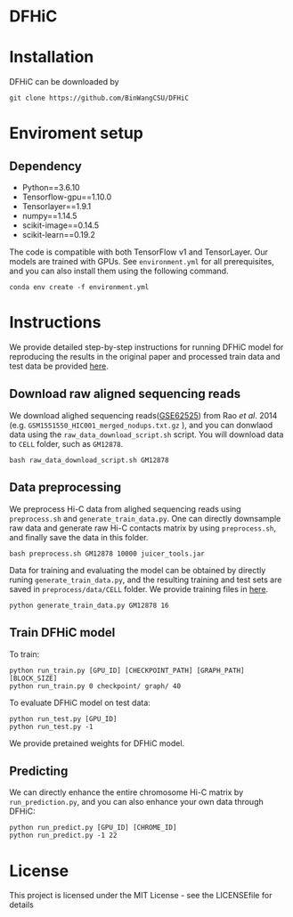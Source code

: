 # DFHiC

# Installation
DFHiC can be downloaded by
```shell
git clone https://github.com/BinWangCSU/DFHiC
```

# Enviroment setup
## Dependency 
- Python==3.6.10
- Tensorflow-gpu==1.10.0
- Tensorlayer==1.9.1
- numpy==1.14.5
- scikit-image==0.14.5
- scikit-learn==0.19.2

The code is compatible with both TensorFlow v1 and TensorLayer. Our models are trained with GPUs. 
See `environment.yml` for all prerequisites, and you can also install them using the following command.

```shell
conda env create -f environment.yml
```

# Instructions
We provide detailed step-by-step instructions for running DFHiC model for reproducing the results in the original paper and processed train data and test data be provided [here](https://drive.google.com/drive/folders/12EQWb1OEsA16wRmXv_cxPLv1FIkEyAGh).
##  Download raw aligned sequencing reads

We download alighed sequencing reads([GSE62525](https://www.ncbi.nlm.nih.gov/geo/query/acc.cgi?acc=GSE63525)) from Rao *et al*. 2014 (e.g. ```GSM1551550_HIC001_merged_nodups.txt.gz``` ), and you can donwlaod data using the `raw_data_download_script.sh` script. You will download data to `CELL` folder, such as `GM12878`.
```shell
bash raw_data_download_script.sh GM12878 
```

## Data preprocessing

We preprocess Hi-C data from alighed sequencing reads using `preprocess.sh` and `generate_train_data.py`. One can directly downsample raw data and generate raw Hi-C contacts matrix by using `preprocess.sh`, and finally save the data in this folder.
```shell
bash preprocess.sh GM12878 10000 juicer_tools.jar 
```
Data for training and evaluating the model can be obtained by directly runing `generate_train_data.py`, and the resulting training and test sets are saved in `preprocess/data/CELL` folder. We provide training files in [here](https://drive.google.com/drive/folders/12EQWb1OEsA16wRmXv_cxPLv1FIkEyAGh).
```shell
python generate_train_data.py GM12878 16
```

## Train DFHiC model
To train:
```shell
python run_train.py [GPU_ID] [CHECKPOINT_PATH] [GRAPH_PATH] [BLOCK_SIZE]
python run_train.py 0 checkpoint/ graph/ 40
```

To evaluate DFHiC model on test data:
```shell
python run_test.py [GPU_ID]
python run_test.py -1
```
We provide pretained weights for DFHiC model.

## Predicting
We can directly enhance the entire chromosome Hi-C matrix by `run_prediction.py`, and you can also enhance your own data through DFHiC:
```shell
python run_predict.py [GPU_ID] [CHROME_ID]
python run_predict.py -1 22
```

# License
This project is licensed under the MIT License - see the LICENSEfile for details

